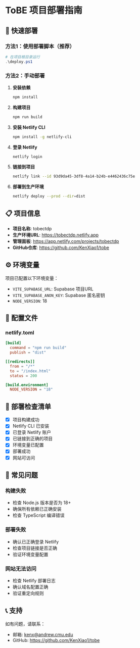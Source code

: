 # ToBE 项目部署指南

## 🚀 快速部署

### 方法1：使用部署脚本（推荐）

```powershell
# 在项目根目录运行
.\deploy.ps1
```

### 方法2：手动部署

1. **安装依赖**
   ```bash
   npm install
   ```

2. **构建项目**
   ```bash
   npm run build
   ```

3. **安装 Netlify CLI**
   ```bash
   npm install -g netlify-cli
   ```

4. **登录 Netlify**
   ```bash
   netlify login
   ```

5. **链接到项目**
   ```bash
   netlify link --id 93d9da45-3df8-4a14-b24b-e4462436c75e
   ```

6. **部署到生产环境**
   ```bash
   netlify deploy --prod --dir=dist
   ```

## 📋 项目信息

- **项目名称**: tobectdp
- **生产环境URL**: https://tobectdp.netlify.app
- **管理面板**: https://app.netlify.com/projects/tobectdp
- **GitHub仓库**: https://github.com/KenXiao1/tobe

## ⚙️ 环境变量

项目已配置以下环境变量：

- `VITE_SUPABASE_URL`: Supabase 项目URL
- `VITE_SUPABASE_ANON_KEY`: Supabase 匿名密钥
- `NODE_VERSION`: 18

## 🔧 配置文件

### netlify.toml
```toml
[build]
  command = "npm run build"
  publish = "dist"

[[redirects]]
  from = "/*"
  to = "/index.html"
  status = 200

[build.environment]
  NODE_VERSION = "18"
```

## 📝 部署检查清单

- [x] 项目构建成功
- [x] Netlify CLI 已安装
- [x] 已登录 Netlify 账户
- [x] 已链接到正确的项目
- [x] 环境变量已配置
- [x] 部署成功
- [x] 网站可访问

## 🐛 常见问题

### 构建失败
- 检查 Node.js 版本是否为 18+
- 确保所有依赖已正确安装
- 检查 TypeScript 编译错误

### 部署失败
- 确认已正确登录 Netlify
- 检查项目链接是否正确
- 验证环境变量配置

### 网站无法访问
- 检查 Netlify 部署日志
- 确认域名配置正确
- 验证重定向规则

## 📞 支持

如有问题，请联系：
- 邮箱: kenx@andrew.cmu.edu
- GitHub: https://github.com/KenXiao1/tobe
